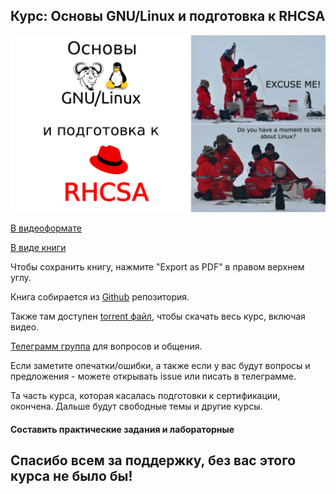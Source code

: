 ## Курс: Основы GNU/Linux и подготовка к RHCSA

![](basis.png)

[В видеоформате](https://youtube.com/playlist?list=PLisqB92_b4TlQH3jVGf6lrFMVqalCTjAQ)

[В виде книги](https://basis.gnulinux.pro)

Чтобы сохранить книгу, нажмите "Export as PDF" в правом верхнем углу.

Книга собирается из [Github](https://github.com/gnulinuxpro/basis/) репозитория.

Также там доступен [torrent файл](https://github.com/gnulinuxpro/basis/blob/master/gnu-linux-rhcsa.torrent), чтобы скачать весь курс, включая видео.

[Телеграмм группа](https://t.me/gnuslashlinux) для вопросов и общения.

Если заметите опечатки/ошибки, а также если у вас будут вопросы и предложения - можете открывать issue или писать в телеграмме.

Та часть курса, которая касалась подготовки к сертификации, окончена. Дальше будут свободные темы и другие курсы. 

#### Составить практические задания и лабораторные 

## Спасибо всем за поддержку, без вас этого курса не было бы!